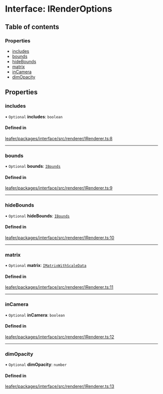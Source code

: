 # Interface: IRenderOptions

## Table of contents

### Properties

- [includes](IRenderOptions.md#includes)
- [bounds](IRenderOptions.md#bounds)
- [hideBounds](IRenderOptions.md#hidebounds)
- [matrix](IRenderOptions.md#matrix)
- [inCamera](IRenderOptions.md#incamera)
- [dimOpacity](IRenderOptions.md#dimopacity)

## Properties

### includes

• `Optional` **includes**: `boolean`

#### Defined in

[leafer/packages/interface/src/renderer/IRenderer.ts:8](https://github.com/leaferjs/leafer/blob/27a24ec/packages/interface/src/renderer/IRenderer.ts#L8)

___

### bounds

• `Optional` **bounds**: [`IBounds`](IBounds.md)

#### Defined in

[leafer/packages/interface/src/renderer/IRenderer.ts:9](https://github.com/leaferjs/leafer/blob/27a24ec/packages/interface/src/renderer/IRenderer.ts#L9)

___

### hideBounds

• `Optional` **hideBounds**: [`IBounds`](IBounds.md)

#### Defined in

[leafer/packages/interface/src/renderer/IRenderer.ts:10](https://github.com/leaferjs/leafer/blob/27a24ec/packages/interface/src/renderer/IRenderer.ts#L10)

___

### matrix

• `Optional` **matrix**: [`IMatrixWithScaleData`](IMatrixWithScaleData.md)

#### Defined in

[leafer/packages/interface/src/renderer/IRenderer.ts:11](https://github.com/leaferjs/leafer/blob/27a24ec/packages/interface/src/renderer/IRenderer.ts#L11)

___

### inCamera

• `Optional` **inCamera**: `boolean`

#### Defined in

[leafer/packages/interface/src/renderer/IRenderer.ts:12](https://github.com/leaferjs/leafer/blob/27a24ec/packages/interface/src/renderer/IRenderer.ts#L12)

___

### dimOpacity

• `Optional` **dimOpacity**: `number`

#### Defined in

[leafer/packages/interface/src/renderer/IRenderer.ts:13](https://github.com/leaferjs/leafer/blob/27a24ec/packages/interface/src/renderer/IRenderer.ts#L13)
